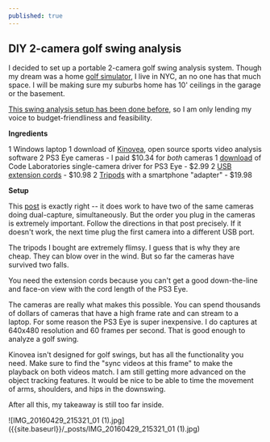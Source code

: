 ```yaml
---
published: true
---
```

## DIY 2-camera golf swing analysis

I decided to set up a portable 2-camera golf swing analysis system. Though my dream was a home [golf simulator](https://mediocre.com/forum/topics/home-golf-simulator-buildout), I live in NYC, an no one has that much space. I will be making sure my suburbs home has 10' ceilings in the garage or the basement. 

[This swing analysis setup has been done before](http://www.kinovea.org/en/forum/viewtopic.php?id=600), so I am only lending my voice to budget-friendliness and feasibility.

**Ingredients**

1 Windows laptop
1 download of [Kinovea](http://www.kinovea.org/), open source sports video analysis software
2 PS3 Eye cameras - I paid $10.34 for _both_ cameras
1 [download](https://codelaboratories.com/downloads) of Code Laboratories single-camera driver for PS3 Eye - $2.99
2 [USB extension cords](https://www.amazon.com/gp/product/B001MSU1FS/ref=oh_aui_detailpage_o02_s00?ie=UTF8&psc=1) - $10.98
2 [Tripods](https://www.amazon.com/gp/product/B018ICYNKY/ref=oh_aui_detailpage_o03_s00?ie=UTF8&psc=1) with a smartphone "adapter" - $19.98

**Setup**

This [post](http://www.kinovea.org/en/forum/viewtopic.php?id=600) is exactly right -- it does work to have two of the same cameras doing dual-capture, simultaneously. But the order you plug in the cameras is extremely important. Follow the directions in that post precisely. If it doesn't work, the next time plug the first camera into a different USB port.

The tripods I bought are extremely flimsy. I guess that is why they are cheap. They can blow over in the wind. But so far the cameras have survived two falls.

You need the extension cords because you can't get a good down-the-line and face-on view with the cord length of the PS3 Eye.

The cameras are really what makes this possible. You can spend thousands of dollars of cameras that have a high frame rate and can stream to a laptop. For some reason the PS3 Eye is super inexpensive. I do captures at 640x480 resolution and 60 frames per second. That is good enough to analyze a golf swing.

Kinovea isn't designed for golf swings, but has all the functionality you need. Make sure to find the "sync videos at this frame" to make the playback on both videos match. I am still getting more advanced on the object tracking features. It would be nice to be able to time the movement of arms, shoulders, and hips in the downswing. 

After all this, my takeaway is still too far inside.

![IMG_20160429_215321_01 (1).jpg]({{site.baseurl}}/_posts/IMG_20160429_215321_01 (1).jpg)
